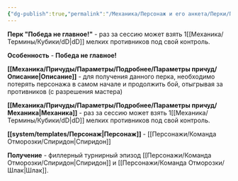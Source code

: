 ```yaml
---
{"dg-publish":true,"permalink":"/Механика/Персонаж и его анкета/Перки/Победа не главное!/","noteIcon":"","created":"2025-09-07T13:19:25.774+03:00","updated":"2025-09-03T23:57:49.907+03:00"}
---
```


**Перк "Победа не главное!"** - раз за сессию может взять 1[[Механика/Термины/Кубики/dD\|dD]] мелких противников под свой контроль.  

**Особенность** - **Победа не главное!**

**[[Механика/Причуды/Параметры/Подробнее/Параметры причуд/Описание\|Описание]]** - для получения данного перка, необходимо потерять персонажа в самом начале и продолжить бой, отыгрывая за противников (с разрешения мастера)

**[[Механика/Причуды/Параметры/Подробнее/Параметры причуд/Механика\|Механика]]** - раз за сессию может взять 1[[Механика/Термины/Кубики/dD\|dD]] мелких противников под свой контроль.  

**[[system/templates/Персонаж\|Персонаж]]** - [[Персонажи/Команда Отморозки/Спиридон\|Спиридон]]

**Получение** - филлерный турнирный эпизод [[Персонажи/Команда Отморозки/Спиридон\|Спиридон]] и [[Персонажи/Команда Отморозки/Шлак\|Шлак]]. 